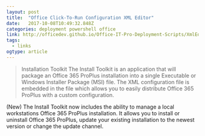 ```yaml
---
layout: post 
title:  "Office Click-To-Run Configuration XML Editor" 
date:   2017-10-08T10:49:32.848Z 
categories: deployment powershell office
link: http://officedev.github.io/Office-IT-Pro-Deployment-Scripts/XmlEditor.html 
tags:
  - links
ogtype: article 
---
```


> Installation Toolkit
The Install Toolkit is an application that will package an Office 365 ProPlus installation into a single Executable or Windows Installer Package (MSI) file. The XML configuration file is embedded in the file which allows you to easily distribute Office 365 ProPlus with a custom configuration.

(New) The Install Toolkit now includes the ability to manage a local workstations Office 365 ProPlus installation. It allows you to install or uninstall Office 365 ProPlus, update your existing installation to the newest version or change the update channel.

